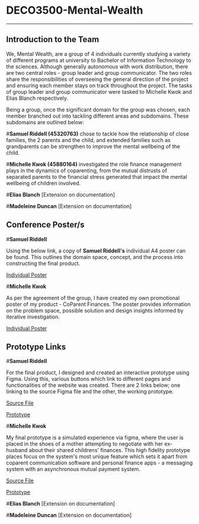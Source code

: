 # DECO3500-Mental-Wealth

***

## Introduction to the Team

We, Mental Wealth, are a group of 4 individuals currently studying a variety of different programs at university to Bachelor of Information Technology to the sciences. Although generally autonomous with work distribution, there are two central roles - group leader and group communicator. The two roles share the responsibilities of overseeing the general direction of the project and ensuring each member stays on track throughout the project. The tasks of group leader and group communicator were tasked to Michelle Kwok and Elias Blanch respectively.

Being a group, once the significant domain for the group was chosen, each member branched out into tackling different areas and subdomains. These subdomains are outlined below:

#**Samuel Riddell (45320763)** chose to tackle how the relationship of close families, the 2 parents and the child, and extended families such as grandparents can be strengthen to improve the mental wellbeing of the child.

#**Michelle Kwok (45880164)** investigated the role finance management plays in the dynamics of coparenting, from the mutual distrusts of separated parents to the financial stress generated that impact the mental wellbeing of children involved.

#**Elias Blanch** [Extension on documentation]

#**Madeleine Duncan** [Extension on documentation]

## Conference Poster/s

#**Samuel Riddell**

Using the below link, a copy of **Samuel Riddell's** individual A4 poster can be found. This outlines the domain space, concept, and the process into constructing the final product.

[Individual Poster](https://drive.google.com/file/d/10rYK3MHWJzFo8nz9rEKBY-gMgnjFkq5y/view?usp=sharing)


#**Michelle Kwok**

As per the agreement of the group, I have created my own promotional poster of my product - CoParent Finances. The poster provides information on the problem space, possible solution and design insights informed by iterative investigation.

[Individual Poster](https://drive.google.com/file/d/11JxL9JTo5HOzfP8JUOtI-JAqFJA4iV_U/view?usp=sharing)


## Prototype Links

#**Samuel Riddell**

For the final product, I designed and created an interactive prototype using Figma. Using this, various buttons which link to different pages and functionalities of the website was created. There are 2 links below; one linking to the source Figma file and the other, the working prototype.

[Source File](https://www.figma.com/file/CxfkCOGT9lTkGJYkCtXjFX/DECO3500-Final-Product?node-id=0%3A1)

[Prototype](https://www.figma.com/proto/CxfkCOGT9lTkGJYkCtXjFX/DECO3500-Final-Product?node-id=5%3A671&scaling=min-zoom)

#**Michelle Kwok** 

My final prototype is a simulated experience via figma, where the user is placed in the shoes of a mother attempting to negotiate with her ex-husband about their shared childrens' finances. This high fidelity prototype places focus on the system's most unique feature which sets it apart from coparent communication software and personal finance apps - a messaging system with an asynchronous mutual payment system.

[Source File](https://www.figma.com/file/QUOcNnnjiZbRpgp3PdkCyY/CoParent-Finances-HIGH?node-id=0%3A1)

[Prototype](https://www.figma.com/proto/QUOcNnnjiZbRpgp3PdkCyY/CoParent-Finances-HIGH?node-id=0%3A1&scaling=scale-down)


#**Elias Blanch** [Extension on documentation]

#**Madeleine Duncan** [Extension on documentation]



